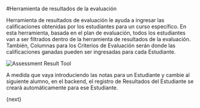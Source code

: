 <!-- add-breadcrumbs -->
#Herramienta de resultados de la evaluación


Herramienta de resultados de evaluación le ayuda a ingresar las calificaciones obtenidas por los estudiantes para un curso específico. En esta herramienta, basada en el plan de evaluación, todos los estudiantes van a ser filtrados dentro de la herramienta de resultados de la evaluación. También, Columnas para los Criterios de Evaluación serán donde las calificaciones ganadas pueden ser ingresadas para cada Estudiante.

<img class="screenshot" alt="Assessment Result Tool" src="{{docs_base_url}}/v12/assets/img/education/assessment/assessment-result-tool.png">

A medida que vaya introduciendo las notas para un Estudiante y cambie al siguiente alumno, en el backend, el registro de Resultados del Estudiante se creará automáticamente para ese Estudiante.

{next}
